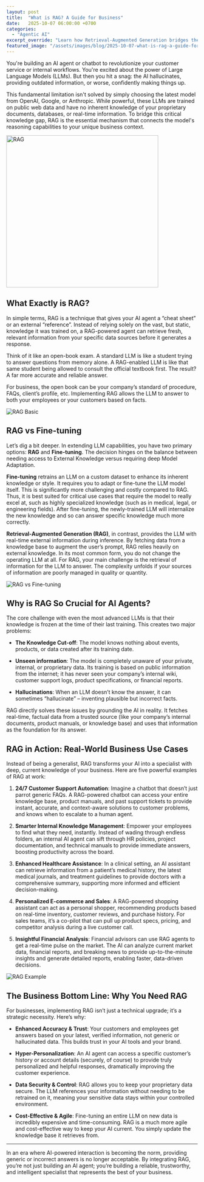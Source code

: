 ```yaml
---
layout: post
title:  "What is RAG? A Guide for Business"
date:   2025-10-07 06:00:00 +0700
categories:
  - "Agentic AI"
excerpt_override: "Learn how Retrieval-Augmented Generation bridges the critical knowledge gap for Large Language Models."
featured_image: "/assets/images/blog/2025-10-07-what-is-rag-a-guide-for-business/RAG.PNG"
---
```


You're building an AI agent or chatbot to revolutionize your customer service or internal workflows. You're excited about the power of Large Language Models (LLMs). But then you hit a snag: the AI hallucinates, providing outdated information, or worse, confidently making things up.

This fundamental limitation isn't solved by simply choosing the latest model from OpenAI, Google, or Anthropic. While powerful, these LLMs are trained on public web data and have no inherent knowledge of your proprietary documents, databases, or real-time information. To bridge this critical knowledge gap, RAG is the essential mechanism that connects the model's reasoning capabilities to your unique business context.

<img src="/assets/images/blog/2025-10-07-what-is-rag-a-guide-for-business/RAG.PNG" alt="RAG" width="400px">

## What Exactly is RAG?
In simple terms, RAG is a technique that gives your AI agent a “cheat sheet” or an external “reference”. Instead of relying solely on the vast, but static, knowledge it was trained on, a RAG-powered agent can retrieve fresh, relevant information from your specific data sources before it generates a response.

Think of it like an open-book exam. A standard LLM is like a student trying to answer questions from memory alone. A RAG-enabled LLM is like that same student being allowed to consult the official textbook first. The result? A far more accurate and reliable answer.

For business, the open book can be your company’s standard of procedure, FAQs, client’s profile, etc. Implementing RAG allows the LLM to answer to both your employees or your customers based on facts.

![RAG Basic](/assets/images/blog/2025-10-07-what-is-rag-a-guide-for-business/rag-process-1.jpg)

## RAG vs Fine-tuning

Let’s dig a bit deeper. In extending LLM capabilities, you have two primary options: **RAG** and **Fine-tuning**. The decision hinges on the balance between needing access to External Knowledge versus requiring deep Model Adaptation.

**Fine-tuning** retrains an LLM on a custom dataset to enhance its inherent knowledge or style. It requires you to adapt or fine-tune the LLM model itself. This is significantly more challenging and costly compared to RAG. Thus, it is best suited for critical use cases that require the model to really excel at, such as highly specialized knowledge (such as in medical, legal, or engineering fields). After fine-tuning, the newly-trained LLM will internalize the new knowledge and so can answer specific knowledge much more correctly.

**Retrieval-Augmented Generation (RAG)**, in contrast, provides the LLM with real-time external information during inference. By fetching data from a knowledge base to augment the user’s prompt, RAG relies heavily on external knowledge. In its most common form, you do not change the operating LLM at all. For RAG, your main challenge is the retrieval of information for the LLM to answer. The complexity unfolds if your sources of information are poorly managed in quality or quantity.

![RAG vs Fine-tuning](/assets/images/blog/2025-10-07-what-is-rag-a-guide-for-business/rag-vs-fine-tuning.png)

## Why is RAG So Crucial for AI Agents?

The core challenge with even the most advanced LLMs is that their knowledge is frozen at the time of their last training. This creates two major problems:

- **The Knowledge Cut-off**: The model knows nothing about events, products, or data created after its training date.

- **Unseen information**: The model is completely unaware of your private, internal, or proprietary data. Its training is based on public information from the internet; it has never seen your company’s internal wiki, customer support logs, product specifications, or financial reports.

- **Hallucinations**: When an LLM doesn’t know the answer, it can sometimes “hallucinate” – inventing plausible but incorrect facts.

RAG directly solves these issues by grounding the AI in reality. It fetches real-time, factual data from a trusted source (like your company’s internal documents, product manuals, or knowledge base) and uses that information as the foundation for its answer.

## RAG in Action: Real-World Business Use Cases

Instead of being a generalist, RAG transforms your AI into a specialist with deep, current knowledge of your business. Here are five powerful examples of RAG at work:

1. **24/7 Customer Support Automation**: Imagine a chatbot that doesn’t just parrot generic FAQs. A RAG-powered chatbot can access your entire knowledge base, product manuals, and past support tickets to provide instant, accurate, and context-aware solutions to customer problems, and knows when to escalate to a human agent.

2. **Smarter Internal Knowledge Management**: Empower your employees to find what they need, instantly. Instead of wading through endless folders, an internal AI agent can sift through HR policies, project documentation, and technical manuals to provide immediate answers, boosting productivity across the board.

3. **Enhanced Healthcare Assistance**: In a clinical setting, an AI assistant can retrieve information from a patient’s medical history, the latest medical journals, and treatment guidelines to provide doctors with a comprehensive summary, supporting more informed and efficient decision-making.

4. **Personalized E-commerce and Sales**: A RAG-powered shopping assistant can act as a personal shopper, recommending products based on real-time inventory, customer reviews, and purchase history. For sales teams, it’s a co-pilot that can pull up product specs, pricing, and competitor analysis during a live customer call.

5. **Insightful Financial Analysis**: Financial advisors can use RAG agents to get a real-time pulse on the market. The AI can analyze current market data, financial reports, and breaking news to provide up-to-the-minute insights and generate detailed reports, enabling faster, data-driven decisions.

![RAG Example](/assets/images/blog/2025-10-07-what-is-rag-a-guide-for-business/rag-process-2.jpg)

## The Business Bottom Line: Why You Need RAG

For businesses, implementing RAG isn’t just a technical upgrade; it’s a strategic necessity. Here’s why:

- **Enhanced Accuracy & Trust**: Your customers and employees get answers based on your latest, verified information, not generic or hallucinated data. This builds trust in your AI tools and your brand.

- **Hyper-Personalization**: An AI agent can access a specific customer’s history or account details (securely, of course) to provide truly personalized and helpful responses, dramatically improving the customer experience.

- **Data Security & Control**: RAG allows you to keep your proprietary data secure. The LLM references your information without needing to be retrained on it, meaning your sensitive data stays within your controlled environment.

- **Cost-Effective & Agile**: Fine-tuning an entire LLM on new data is incredibly expensive and time-consuming. RAG is a much more agile and cost-effective way to keep your AI current. You simply update the knowledge base it retrieves from.

--- 

In an era where AI-powered interaction is becoming the norm, providing generic or incorrect answers is no longer acceptable. By integrating RAG, you’re not just building an AI agent; you’re building a reliable, trustworthy, and intelligent specialist that represents the best of your business.